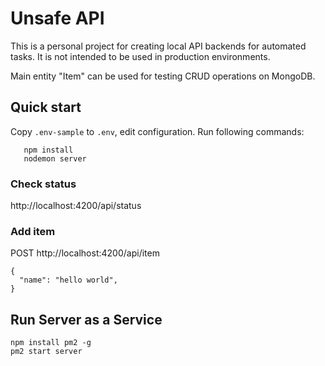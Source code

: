# Unsafe API

This is a personal project for creating local API backends for automated tasks.
It is not intended to be used in production environments.

Main entity "Item" can be used for testing CRUD operations on MongoDB.

## Quick start
Copy `.env-sample` to `.env`, edit configuration.
Run following commands:
```
   npm install
   nodemon server
```

### Check status
http://localhost:4200/api/status

### Add item
POST http://localhost:4200/api/item
```
{
  "name": "hello world",
}
```

## Run Server as a Service

```
npm install pm2 -g
pm2 start server
```
